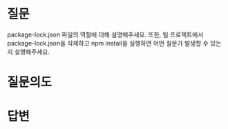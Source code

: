 # 질문
package-lock.json 파일의 역할에 대해 설명해주세요. 또한, 팀 프로젝트에서 package-lock.json을 삭제하고 npm install을 실행하면 어떤 질문가 발생할 수 있는지 설명해주세요.

# 질문의도


# 답변